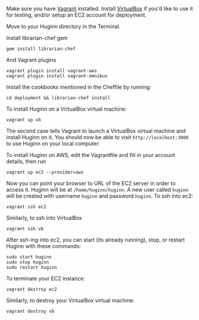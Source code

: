 Make sure you have [Vagrant](http://www.vagrantup.com/) installed.  Install [VirtualBox](https://www.virtualbox.org/) if you'd like to use it for testing, and/or setup an EC2 account for deployment.

Move to your Huginn directory in the Terminal.

Install librarian-chef gem

    gem install librarian-chef

And Vagrant plugins

    vagrant plugin install vagrant-aws
    vagrant plugin install vagrant-omnibus

Install the cookbooks mentioned in the Cheffile by running:

    cd deployment && librarian-chef install

To install Huginn on a VirtualBox virtual machine:

    vagrant up vb

The second case tells Vagrant to launch a VirtualBox virtual machine and install Huginn on it. You should now be able to visit `http://localhost:3000` to use Huginn on your local computer.

To install Huginn on AWS, edit the Vagrantfile and fill in your account details, then run

    vagrant up ec2 --provider=aws

Now you can point your browser to URL of the EC2 server in order to access it. Huginn will be at `/home/huginn/huginn`. A new user called `huginn` will be created with username `huginn` and password `huginn`. To ssh into ec2: 

    vagrant ssh ec2

Similarly, to ssh into VirtualBox

    vagrant ssh vb
    
After ssh-ing into ec2, you can start (its already running), stop, or restart Huginn with these commands:
    
    sudo start huginn
    sudo stop huginn
    sudo restart huginn

To terminate your EC2 instance:

    vagrant destroy ec2

Similarly, to destroy your VirtualBox virtual machine:

    vagrant destroy vb